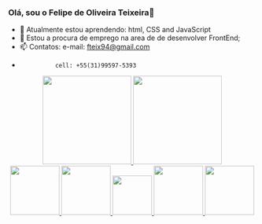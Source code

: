 ### Olá, sou o Felipe de Oliveira Teixeira👋

- 🌱 Atualmente estou aprendendo: html, CSS and JavaScript
- 👯 Estou a procura de emprego na area de de desenvolver FrontEnd;
- 📫 Contatos: e-mail: fteix94@gmail.com
-               cell: +55(31)99597-5393


<div align="center">
  <a href="https://github.com/FelpsOliverTeix/">
  <img height="180em" src="https://github-readme-stats.vercel.app/api?username=FelpsOliverTeix&show_icons=true&theme=dark&show_icons=true"/>
  <img height="180em" src="https://github-readme-stats.vercel.app/api/top-langs/?username=FelpsOliverTeix&layout=compact&langs_count=7&theme=dark"/>
</div>

<div align="center">
       <img height="100px" src="https://cdn.jsdelivr.net/gh/devicons/devicon/icons/html5/html5-original-wordmark.svg" />
       <img height="100px" src="https://cdn.jsdelivr.net/gh/devicons/devicon/icons/css3/css3-original-wordmark.svg" />
       <img height="80px" src="https://cdn.jsdelivr.net/gh/devicons/devicon/icons/javascript/javascript-original.svg" />
       <img height="100px" src="https://cdn.jsdelivr.net/gh/devicons/devicon/icons/bootstrap/bootstrap-original.svg" />
       <img height="100px" src="https://cdn.jsdelivr.net/gh/devicons/devicon/icons/react/react-original.svg" />
</div>

         
  
    
